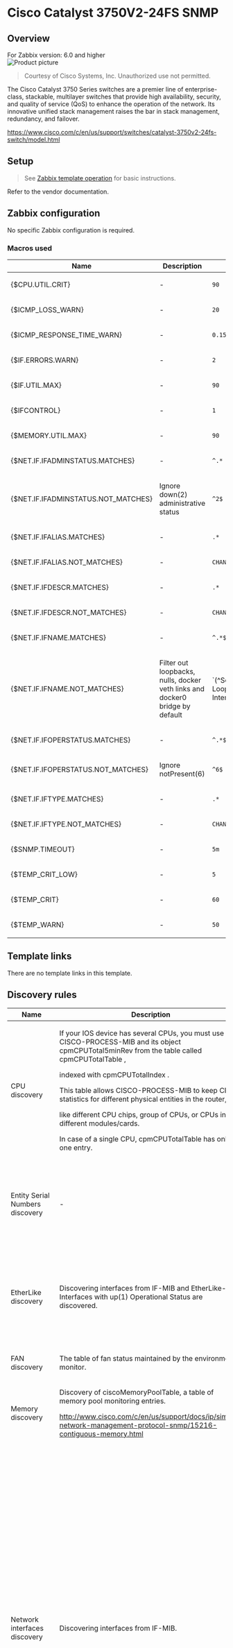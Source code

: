 
# Cisco Catalyst 3750V2-24FS SNMP

## Overview

For Zabbix version: 6.0 and higher  
![Product picture](images/pic.png?raw=true)
> Courtesy of Cisco Systems, Inc. Unauthorized use not permitted.

The Cisco Catalyst 3750 Series switches are a premier line of enterprise-class, stackable, multilayer switches that provide high availability, security, and quality of service (QoS) to enhance the operation of the network. Its innovative unified stack management raises the bar in stack management, redundancy, and failover.

https://www.cisco.com/c/en/us/support/switches/catalyst-3750v2-24fs-switch/model.html

## Setup

> See [Zabbix template operation](https://www.zabbix.com/documentation/6.0/manual/config/templates_out_of_the_box/network_devices) for basic instructions.

Refer to the vendor documentation.

## Zabbix configuration

No specific Zabbix configuration is required.

### Macros used

|Name|Description|Default|
|----|-----------|-------|
|{$CPU.UTIL.CRIT} |<p>-</p> |`90` |
|{$ICMP_LOSS_WARN} |<p>-</p> |`20` |
|{$ICMP_RESPONSE_TIME_WARN} |<p>-</p> |`0.15` |
|{$IF.ERRORS.WARN} |<p>-</p> |`2` |
|{$IF.UTIL.MAX} |<p>-</p> |`90` |
|{$IFCONTROL} |<p>-</p> |`1` |
|{$MEMORY.UTIL.MAX} |<p>-</p> |`90` |
|{$NET.IF.IFADMINSTATUS.MATCHES} |<p>-</p> |`^.*` |
|{$NET.IF.IFADMINSTATUS.NOT_MATCHES} |<p>Ignore down(2) administrative status</p> |`^2$` |
|{$NET.IF.IFALIAS.MATCHES} |<p>-</p> |`.*` |
|{$NET.IF.IFALIAS.NOT_MATCHES} |<p>-</p> |`CHANGE_IF_NEEDED` |
|{$NET.IF.IFDESCR.MATCHES} |<p>-</p> |`.*` |
|{$NET.IF.IFDESCR.NOT_MATCHES} |<p>-</p> |`CHANGE_IF_NEEDED` |
|{$NET.IF.IFNAME.MATCHES} |<p>-</p> |`^.*$` |
|{$NET.IF.IFNAME.NOT_MATCHES} |<p>Filter out loopbacks, nulls, docker veth links and docker0 bridge by default</p> |`(^Software Loopback Interface|^NULL[0-9.]*$|^[Ll]o[0-9.]*$|^[Ss]ystem$|^Nu[0-9.]*$|^veth[0-9a-z]+$|docker[0-9]+|br-[a-z0-9]{12})` |
|{$NET.IF.IFOPERSTATUS.MATCHES} |<p>-</p> |`^.*$` |
|{$NET.IF.IFOPERSTATUS.NOT_MATCHES} |<p>Ignore notPresent(6)</p> |`^6$` |
|{$NET.IF.IFTYPE.MATCHES} |<p>-</p> |`.*` |
|{$NET.IF.IFTYPE.NOT_MATCHES} |<p>-</p> |`CHANGE_IF_NEEDED` |
|{$SNMP.TIMEOUT} |<p>-</p> |`5m` |
|{$TEMP_CRIT_LOW} |<p>-</p> |`5` |
|{$TEMP_CRIT} |<p>-</p> |`60` |
|{$TEMP_WARN} |<p>-</p> |`50` |

## Template links

There are no template links in this template.

## Discovery rules

|Name|Description|Type|Key and additional info|
|----|-----------|----|----|
|CPU discovery |<p>If your IOS device has several CPUs, you must use CISCO-PROCESS-MIB and its object cpmCPUTotal5minRev from the table called cpmCPUTotalTable ,</p><p>indexed with cpmCPUTotalIndex .</p><p>This table allows CISCO-PROCESS-MIB to keep CPU statistics for different physical entities in the router,</p><p>like different CPU chips, group of CPUs, or CPUs in different modules/cards.</p><p>In case of a single CPU, cpmCPUTotalTable has only one entry.</p> |SNMP |cpu.discovery |
|Entity Serial Numbers discovery |<p>-</p> |SNMP |entity_sn.discovery<p>**Filter**:</p>AND <p>- {#ENT_SN} MATCHES_REGEX `.+`</p><p>- {#ENT_CLASS} MATCHES_REGEX `[^3]`</p> |
|EtherLike discovery |<p>Discovering interfaces from IF-MIB and EtherLike-MIB. Interfaces with up(1) Operational Status are discovered.</p> |SNMP |net.if.duplex.discovery<p>**Filter**:</p>AND <p>- {#IFOPERSTATUS} MATCHES_REGEX `1`</p><p>- {#SNMPVALUE} MATCHES_REGEX `(2|3)`</p> |
|FAN discovery |<p>The table of fan status maintained by the environmental monitor.</p> |SNMP |fan.discovery |
|Memory discovery |<p>Discovery of ciscoMemoryPoolTable, a table of memory pool monitoring entries.</p><p>http://www.cisco.com/c/en/us/support/docs/ip/simple-network-management-protocol-snmp/15216-contiguous-memory.html</p> |SNMP |memory.discovery |
|Network interfaces discovery |<p>Discovering interfaces from IF-MIB.</p> |SNMP |net.if.discovery<p>**Filter**:</p>AND <p>- {#IFADMINSTATUS} MATCHES_REGEX `{$NET.IF.IFADMINSTATUS.MATCHES}`</p><p>- {#IFADMINSTATUS} NOT_MATCHES_REGEX `{$NET.IF.IFADMINSTATUS.NOT_MATCHES}`</p><p>- {#IFOPERSTATUS} MATCHES_REGEX `{$NET.IF.IFOPERSTATUS.MATCHES}`</p><p>- {#IFOPERSTATUS} NOT_MATCHES_REGEX `{$NET.IF.IFOPERSTATUS.NOT_MATCHES}`</p><p>- {#IFNAME} MATCHES_REGEX `{$NET.IF.IFNAME.MATCHES}`</p><p>- {#IFNAME} NOT_MATCHES_REGEX `{$NET.IF.IFNAME.NOT_MATCHES}`</p><p>- {#IFDESCR} MATCHES_REGEX `{$NET.IF.IFDESCR.MATCHES}`</p><p>- {#IFDESCR} NOT_MATCHES_REGEX `{$NET.IF.IFDESCR.NOT_MATCHES}`</p><p>- {#IFALIAS} MATCHES_REGEX `{$NET.IF.IFALIAS.MATCHES}`</p><p>- {#IFALIAS} NOT_MATCHES_REGEX `{$NET.IF.IFALIAS.NOT_MATCHES}`</p><p>- {#IFTYPE} MATCHES_REGEX `{$NET.IF.IFTYPE.MATCHES}`</p><p>- {#IFTYPE} NOT_MATCHES_REGEX `{$NET.IF.IFTYPE.NOT_MATCHES}`</p> |
|PSU discovery |<p>The table of power supply status maintained by the environmental monitor card.</p> |SNMP |psu.discovery |
|Temperature discovery |<p>Discovery of ciscoEnvMonTemperatureTable (ciscoEnvMonTemperatureDescr), a table of ambient temperature status</p><p>maintained by the environmental monitor.</p> |SNMP |temperature.discovery |

## Items collected

|Group|Name|Description|Type|Key and additional info|
|-----|----|-----------|----|---------------------|
|CPU |#{#SNMPINDEX}: CPU utilization |<p>MIB: CISCO-PROCESS-MIB</p><p>Object name: cpmCPUTotal5minRev</p><p>The cpmCPUTotal5minRev MIB object provides a more accurate view of the performance of the router over time than the MIB objects cpmCPUTotal1minRev and cpmCPUTotal5secRev . These MIB objects are not accurate because they look at CPU at one minute and five second intervals, respectively. These MIBs enable you to monitor the trends and plan the capacity of your network. The recommended baseline rising threshold for cpmCPUTotal5minRev is 90 percent. Depending on the platform, some routers that run at 90 percent, for example, 2500s, can exhibit performance degradation versus a high-end router, for example, the 7500 series, which can operate fine.</p><p>Reference: http://www.cisco.com/c/en/us/support/docs/ip/simple-network-management-protocol-snmp/15215-collect-cpu-util-snmp.html</p> |SNMP |system.cpu.util[{#SNMPINDEX}] |
|Fans |{#SNMPVALUE}: Fan status |<p>MIB: CISCO-ENVMON-MIB</p><p>Object name: ciscoEnvMonFanState</p> |SNMP |sensor.fan.status[{#SNMPINDEX}] |
|General |SNMP traps (fallback) |<p>Item is used to collect all SNMP traps unmatched by other snmptrap items</p> |SNMP_TRAP |snmptrap.fallback |
|General |System contact details |<p>MIB: SNMPv2-MIB</p><p>The textual identification of the contact person for this managed node, together with information on how to contact this person.  If no contact information is known, the value is the zero-length string.</p> |SNMP |system.contact<p>**Preprocessing**:</p><p>- DISCARD_UNCHANGED_HEARTBEAT: `1d`</p> |
|General |System description |<p>MIB: SNMPv2-MIB</p><p>A textual description of the entity. This value should</p><p>include the full name and version identification of the system's hardware type, software operating-system, and</p><p>networking software.</p> |SNMP |system.descr<p>**Preprocessing**:</p><p>- DISCARD_UNCHANGED_HEARTBEAT: `1d`</p> |
|General |System location |<p>MIB: SNMPv2-MIB</p><p>The physical location of this node (e.g., `telephone closet, 3rd floor').  If the location is unknown, the value is the zero-length string.</p> |SNMP |system.location<p>**Preprocessing**:</p><p>- DISCARD_UNCHANGED_HEARTBEAT: `1h`</p> |
|General |System name |<p>MIB: SNMPv2-MIB</p><p>An administratively-assigned name for this managed node.By convention, this is the node's fully-qualified domain name.  If the name is unknown, the value is the zero-length string.</p> |SNMP |system.name<p>**Preprocessing**:</p><p>- DISCARD_UNCHANGED_HEARTBEAT: `1h`</p> |
|General |System object ID |<p>MIB: SNMPv2-MIB</p><p>The vendor's authoritative identification of the network management subsystem contained in the entity.  This value is allocated within the SMI enterprises subtree (1.3.6.1.4.1) and provides an easy and unambiguous means for determining`what kind of box' is being managed.  For example, if vendor`Flintstones, Inc.' was assigned the subtree1.3.6.1.4.1.4242, it could assign the identifier 1.3.6.1.4.1.4242.1.1 to its `Fred Router'.</p> |SNMP |system.objectid<p>**Preprocessing**:</p><p>- DISCARD_UNCHANGED_HEARTBEAT: `1h`</p> |
|Inventory |Hardware model name |<p>MIB: ENTITY-MIB</p> |SNMP |system.hw.model<p>**Preprocessing**:</p><p>- DISCARD_UNCHANGED_HEARTBEAT: `1d`</p> |
|Inventory |Hardware serial number |<p>MIB: ENTITY-MIB</p> |SNMP |system.hw.serialnumber<p>**Preprocessing**:</p><p>- DISCARD_UNCHANGED_HEARTBEAT: `1d`</p> |
|Inventory |Operating system |<p>MIB: SNMPv2-MIB</p> |SNMP |system.sw.os<p>**Preprocessing**:</p><p>- REGEX: `Version (.+), RELEASE`: `\1`</p><p>- DISCARD_UNCHANGED_HEARTBEAT: `1d`</p> |
|Inventory |{#ENT_NAME}: Hardware serial number |<p>MIB: ENTITY-MIB</p><p>Object name: entPhysicalSerialNum</p> |SNMP |system.hw.serialnumber[{#SNMPINDEX}]<p>**Preprocessing**:</p><p>- DISCARD_UNCHANGED_HEARTBEAT: `1d`</p> |
|Memory |{#SNMPVALUE}: Free memory |<p>MIB: CISCO-MEMORY-POOL-MIB</p><p>Object name: ciscoMemoryPoolFree</p><p>Indicates the number of bytes from the memory pool that are currently unused on the managed device. Note that the sum of ciscoMemoryPoolUsed and ciscoMemoryPoolFree is the total amount of memory in the pool</p><p>Reference: http://www.cisco.com/c/en/us/support/docs/ip/simple-network-management-protocol-snmp/15216-contiguous-memory.html</p> |SNMP |vm.memory.free[{#SNMPINDEX}] |
|Memory |{#SNMPVALUE}: Used memory |<p>MIB: CISCO-MEMORY-POOL-MIB</p><p>Object name: ciscoMemoryPoolUsed</p><p>Indicates the number of bytes from the memory pool that are currently in use by applications on the managed device.</p><p>Reference: http://www.cisco.com/c/en/us/support/docs/ip/simple-network-management-protocol-snmp/15216-contiguous-memory.html</p> |SNMP |vm.memory.used[{#SNMPINDEX}] |
|Memory |{#SNMPVALUE}: Memory utilization |<p>Memory utilization in %</p> |CALCULATED |vm.memory.util[{#SNMPINDEX}]<p>**Expression**:</p>`last(//vm.memory.used[{#SNMPINDEX}])/(last(//vm.memory.free[{#SNMPINDEX}])+last(//vm.memory.used[{#SNMPINDEX}]))*100` |
|Network interfaces |Interface {#IFNAME}({#IFALIAS}): Inbound packets discarded |<p>MIB: IF-MIB</p><p>The number of inbound packets which were chosen to be discarded</p><p>even though no errors had been detected to prevent their being deliverable to a higher-layer protocol.</p><p>One possible reason for discarding such a packet could be to free up buffer space.</p><p>Discontinuities in the value of this counter can occur at re-initialization of the management system,</p><p>and at other times as indicated by the value of ifCounterDiscontinuityTime.</p> |SNMP |net.if.in.discards[{#SNMPINDEX}]<p>**Preprocessing**:</p><p>- CHANGE_PER_SECOND: ``</p> |
|Network interfaces |Interface {#IFNAME}({#IFALIAS}): Inbound packets with errors |<p>MIB: IF-MIB</p><p>For packet-oriented interfaces, the number of inbound packets that contained errors preventing them from being deliverable to a higher-layer protocol.  For character-oriented or fixed-length interfaces, the number of inbound transmission units that contained errors preventing them from being deliverable to a higher-layer protocol. Discontinuities in the value of this counter can occur at re-initialization of the management system, and at other times as indicated by the value of ifCounterDiscontinuityTime.</p> |SNMP |net.if.in.errors[{#SNMPINDEX}]<p>**Preprocessing**:</p><p>- CHANGE_PER_SECOND: ``</p> |
|Network interfaces |Interface {#IFNAME}({#IFALIAS}): Bits received |<p>MIB: IF-MIB</p><p>The total number of octets received on the interface, including framing characters. This object is a 64-bit version of ifInOctets. Discontinuities in the value of this counter can occur at re-initialization of the management system, and at other times as indicated by the value of ifCounterDiscontinuityTime.</p> |SNMP |net.if.in[{#SNMPINDEX}]<p>**Preprocessing**:</p><p>- CHANGE_PER_SECOND: ``</p><p>- MULTIPLIER: `8`</p> |
|Network interfaces |Interface {#IFNAME}({#IFALIAS}): Outbound packets discarded |<p>MIB: IF-MIB</p><p>The number of outbound packets which were chosen to be discarded</p><p>even though no errors had been detected to prevent their being deliverable to a higher-layer protocol.</p><p>One possible reason for discarding such a packet could be to free up buffer space.</p><p>Discontinuities in the value of this counter can occur at re-initialization of the management system,</p><p>and at other times as indicated by the value of ifCounterDiscontinuityTime.</p> |SNMP |net.if.out.discards[{#SNMPINDEX}]<p>**Preprocessing**:</p><p>- CHANGE_PER_SECOND: ``</p> |
|Network interfaces |Interface {#IFNAME}({#IFALIAS}): Outbound packets with errors |<p>MIB: IF-MIB</p><p>For packet-oriented interfaces, the number of outbound packets that contained errors preventing them from being deliverable to a higher-layer protocol.  For character-oriented or fixed-length interfaces, the number of outbound transmission units that contained errors preventing them from being deliverable to a higher-layer protocol. Discontinuities in the value of this counter can occur at re-initialization of the management system, and at other times as indicated by the value of ifCounterDiscontinuityTime.</p> |SNMP |net.if.out.errors[{#SNMPINDEX}]<p>**Preprocessing**:</p><p>- CHANGE_PER_SECOND: ``</p> |
|Network interfaces |Interface {#IFNAME}({#IFALIAS}): Bits sent |<p>MIB: IF-MIB</p><p>The total number of octets transmitted out of the interface, including framing characters. This object is a 64-bit version of ifOutOctets.Discontinuities in the value of this counter can occur at re-initialization of the management system, and at other times as indicated by the value of ifCounterDiscontinuityTime.</p> |SNMP |net.if.out[{#SNMPINDEX}]<p>**Preprocessing**:</p><p>- CHANGE_PER_SECOND: ``</p><p>- MULTIPLIER: `8`</p> |
|Network interfaces |Interface {#IFNAME}({#IFALIAS}): Speed |<p>MIB: IF-MIB</p><p>An estimate of the interface's current bandwidth in units of 1,000,000 bits per second. If this object reports a value of `n' then the speed of the interface is somewhere in the range of `n-500,000' to`n+499,999'.  For interfaces which do not vary in bandwidth or for those where no accurate estimation can be made, this object should contain the nominal bandwidth. For a sub-layer which has no concept of bandwidth, this object should be zero.</p> |SNMP |net.if.speed[{#SNMPINDEX}]<p>**Preprocessing**:</p><p>- MULTIPLIER: `1000000`</p><p>- DISCARD_UNCHANGED_HEARTBEAT: `1h`</p> |
|Network interfaces |Interface {#IFNAME}({#IFALIAS}): Operational status |<p>MIB: IF-MIB</p><p>The current operational state of the interface.</p><p>- The testing(3) state indicates that no operational packet scan be passed</p><p>- If ifAdminStatus is down(2) then ifOperStatus should be down(2)</p><p>- If ifAdminStatus is changed to up(1) then ifOperStatus should change to up(1) if the interface is ready to transmit and receive network traffic</p><p>- It should change todormant(5) if the interface is waiting for external actions (such as a serial line waiting for an incoming connection)</p><p>- It should remain in the down(2) state if and only if there is a fault that prevents it from going to the up(1) state</p><p>- It should remain in the notPresent(6) state if the interface has missing(typically, hardware) components.</p> |SNMP |net.if.status[{#SNMPINDEX}]<p>**Preprocessing**:</p><p>- DISCARD_UNCHANGED_HEARTBEAT: `6h`</p> |
|Network interfaces |Interface {#IFNAME}({#IFALIAS}): Interface type |<p>MIB: IF-MIB</p><p>The type of interface.</p><p>Additional values for ifType are assigned by the Internet Assigned Numbers Authority (IANA),</p><p>through updating the syntax of the IANAifType textual convention.</p> |SNMP |net.if.type[{#SNMPINDEX}]<p>**Preprocessing**:</p><p>- DISCARD_UNCHANGED_HEARTBEAT: `6h`</p> |
|Network interfaces |Interface {#IFNAME}({#IFALIAS}): Duplex status |<p>MIB: EtherLike-MIB</p><p>Object name: dot3StatsDuplexStatus</p><p>The current mode of operation of the MAC</p><p>entity.  'unknown' indicates that the current</p><p>duplex mode could not be determined.</p><p>Management control of the duplex mode is</p><p>accomplished through the MAU MIB.  When</p><p>an interface does not support autonegotiation,</p><p>or when autonegotiation is not enabled, the</p><p>duplex mode is controlled using</p><p>ifMauDefaultType.  When autonegotiation is</p><p>supported and enabled, duplex mode is controlled</p><p>using ifMauAutoNegAdvertisedBits.  In either</p><p>case, the currently operating duplex mode is</p><p>reflected both in this object and in ifMauType.</p><p>Note that this object provides redundant</p><p>information with ifMauType.  Normally, redundant</p><p>objects are discouraged.  However, in this</p><p>instance, it allows a management application to</p><p>determine the duplex status of an interface</p><p>without having to know every possible value of</p><p>ifMauType.  This was felt to be sufficiently</p><p>valuable to justify the redundancy.</p><p>Reference: [IEEE 802.3 Std.], 30.3.1.1.32,aDuplexStatus.</p> |SNMP |net.if.duplex[{#SNMPINDEX}] |
|Power supply |{#SNMPVALUE}: Power supply status |<p>MIB: CISCO-ENVMON-MIB</p><p>Object name: ciscoEnvMonSupplyState</p> |SNMP |sensor.psu.status[{#SNMPINDEX}] |
|Status |ICMP ping | |SIMPLE |icmpping |
|Status |ICMP loss | |SIMPLE |icmppingloss |
|Status |ICMP response time | |SIMPLE |icmppingsec |
|Status |Uptime |<p>MIB: SNMPv2-MIB</p><p>The time (in hundredths of a second) since the network management portion of the system was last re-initialized.</p> |SNMP |system.uptime<p>**Preprocessing**:</p><p>- MULTIPLIER: `0.01`</p> |
|Status |SNMP agent availability | |INTERNAL |zabbix[host,snmp,available] |
|Temperature |{#SNMPVALUE}: Temperature status |<p>MIB: CISCO-ENVMON-MIB</p><p>Object name: ciscoEnvMonTemperatureState</p><p>The current state of the test point being instrumented.</p> |SNMP |sensor.temp.status[{#SNMPINDEX}] |
|Temperature |{#SNMPVALUE}: Temperature |<p>MIB: CISCO-ENVMON-MIB</p><p>Object name: ciscoEnvMonTemperatureValue</p><p>The current measurement of the test point being instrumented.</p> |SNMP |sensor.temp.value[{#SNMPINDEX}] |

## Triggers

|Name|Description|Expression|Severity|Dependencies and additional info|
|----|-----------|----|----|----|
|#{#SNMPINDEX}: High CPU utilization (over {$CPU.UTIL.CRIT}% for 5m) |<p>CPU utilization is too high. The system might be slow to respond.</p> |`min(/Cisco Catalyst 3750V2-24FS SNMP/system.cpu.util[{#SNMPINDEX}],5m)>{$CPU.UTIL.CRIT}` |WARNING | |
|{#SNMPVALUE}: Fan is in critical state |<p>Please check the fan unit</p> |`last(/Cisco Catalyst 3750V2-24FS SNMP/sensor.fan.status[{#SNMPINDEX}])=3 or last(/Cisco Catalyst 3750V2-24FS SNMP/sensor.fan.status[{#SNMPINDEX}])=4` |AVERAGE | |
|{#SNMPVALUE}: Fan is in warning state |<p>Please check the fan unit</p> |`last(/Cisco Catalyst 3750V2-24FS SNMP/sensor.fan.status[{#SNMPINDEX}])=2` |WARNING |<p>**Depends on**:</p><p>- {#SNMPVALUE}: Fan is in critical state</p> |
|System name has changed (new name: {ITEM.VALUE}) |<p>System name has changed. Ack to close.</p> |`last(/Cisco Catalyst 3750V2-24FS SNMP/system.name,#1)<>last(/Cisco Catalyst 3750V2-24FS SNMP/system.name,#2) and length(last(/Cisco Catalyst 3750V2-24FS SNMP/system.name))>0` |INFO |<p>Manual close: YES</p> |
|Device has been replaced (new serial number received) |<p>Device serial number has changed. Ack to close</p> |`last(/Cisco Catalyst 3750V2-24FS SNMP/system.hw.serialnumber,#1)<>last(/Cisco Catalyst 3750V2-24FS SNMP/system.hw.serialnumber,#2) and length(last(/Cisco Catalyst 3750V2-24FS SNMP/system.hw.serialnumber))>0` |INFO |<p>Manual close: YES</p> |
|Operating system description has changed |<p>Operating system description has changed. Possible reasons that system has been updated or replaced. Ack to close.</p> |`last(/Cisco Catalyst 3750V2-24FS SNMP/system.sw.os,#1)<>last(/Cisco Catalyst 3750V2-24FS SNMP/system.sw.os,#2) and length(last(/Cisco Catalyst 3750V2-24FS SNMP/system.sw.os))>0` |INFO |<p>Manual close: YES</p><p>**Depends on**:</p><p>- System name has changed (new name: {ITEM.VALUE})</p> |
|{#ENT_NAME}: Device has been replaced (new serial number received) |<p>Device serial number has changed. Ack to close</p> |`last(/Cisco Catalyst 3750V2-24FS SNMP/system.hw.serialnumber[{#SNMPINDEX}],#1)<>last(/Cisco Catalyst 3750V2-24FS SNMP/system.hw.serialnumber[{#SNMPINDEX}],#2) and length(last(/Cisco Catalyst 3750V2-24FS SNMP/system.hw.serialnumber[{#SNMPINDEX}]))>0` |INFO | |
|{#SNMPVALUE}: High memory utilization ( >{$MEMORY.UTIL.MAX}% for 5m) |<p>The system is running out of free memory.</p> |`min(/Cisco Catalyst 3750V2-24FS SNMP/vm.memory.util[{#SNMPINDEX}],5m)>{$MEMORY.UTIL.MAX}` |AVERAGE | |
|Interface {#IFNAME}({#IFALIAS}): High input error rate ( > {$IF.ERRORS.WARN:"{#IFNAME}"} for 5m) |<p>Recovers when below 80% of {$IF.ERRORS.WARN:"{#IFNAME}"} threshold</p> |`min(/Cisco Catalyst 3750V2-24FS SNMP/net.if.in.errors[{#SNMPINDEX}],5m)>{$IF.ERRORS.WARN:"{#IFNAME}"}`<p>Recovery expression:</p>`max(/Cisco Catalyst 3750V2-24FS SNMP/net.if.in.errors[{#SNMPINDEX}],5m)<{$IF.ERRORS.WARN:"{#IFNAME}"}*0.8` |WARNING |<p>**Depends on**:</p><p>- Interface {#IFNAME}({#IFALIAS}): Link down</p> |
|Interface {#IFNAME}({#IFALIAS}): High inbound bandwidth usage ( > {$IF.UTIL.MAX:"{#IFNAME}"}% ) |<p>The network interface utilization is close to its estimated maximum bandwidth.</p> |`(avg(/Cisco Catalyst 3750V2-24FS SNMP/net.if.in[{#SNMPINDEX}],15m)>({$IF.UTIL.MAX:"{#IFNAME}"}/100)*last(/Cisco Catalyst 3750V2-24FS SNMP/net.if.speed[{#SNMPINDEX}])) and last(/Cisco Catalyst 3750V2-24FS SNMP/net.if.speed[{#SNMPINDEX}])>0 `<p>Recovery expression:</p>`avg(/Cisco Catalyst 3750V2-24FS SNMP/net.if.in[{#SNMPINDEX}],15m)<(({$IF.UTIL.MAX:"{#IFNAME}"}-3)/100)*last(/Cisco Catalyst 3750V2-24FS SNMP/net.if.speed[{#SNMPINDEX}])` |WARNING |<p>**Depends on**:</p><p>- Interface {#IFNAME}({#IFALIAS}): Link down</p> |
|Interface {#IFNAME}({#IFALIAS}): High output error rate ( > {$IF.ERRORS.WARN:"{#IFNAME}"} for 5m) |<p>Recovers when below 80% of {$IF.ERRORS.WARN:"{#IFNAME}"} threshold</p> |`min(/Cisco Catalyst 3750V2-24FS SNMP/net.if.out.errors[{#SNMPINDEX}],5m)>{$IF.ERRORS.WARN:"{#IFNAME}"}`<p>Recovery expression:</p>`max(/Cisco Catalyst 3750V2-24FS SNMP/net.if.out.errors[{#SNMPINDEX}],5m)<{$IF.ERRORS.WARN:"{#IFNAME}"}*0.8` |WARNING |<p>**Depends on**:</p><p>- Interface {#IFNAME}({#IFALIAS}): Link down</p> |
|Interface {#IFNAME}({#IFALIAS}): High outbound bandwidth usage ( > {$IF.UTIL.MAX:"{#IFNAME}"}% ) |<p>The network interface utilization is close to its estimated maximum bandwidth.</p> |`(avg(/Cisco Catalyst 3750V2-24FS SNMP/net.if.out[{#SNMPINDEX}],15m)>({$IF.UTIL.MAX:"{#IFNAME}"}/100)*last(/Cisco Catalyst 3750V2-24FS SNMP/net.if.speed[{#SNMPINDEX}])) and last(/Cisco Catalyst 3750V2-24FS SNMP/net.if.speed[{#SNMPINDEX}])>0 `<p>Recovery expression:</p>`avg(/Cisco Catalyst 3750V2-24FS SNMP/net.if.out[{#SNMPINDEX}],15m)<(({$IF.UTIL.MAX:"{#IFNAME}"}-3)/100)*last(/Cisco Catalyst 3750V2-24FS SNMP/net.if.speed[{#SNMPINDEX}])` |WARNING |<p>**Depends on**:</p><p>- Interface {#IFNAME}({#IFALIAS}): Link down</p> |
|Interface {#IFNAME}({#IFALIAS}): Ethernet has changed to lower speed than it was before |<p>This Ethernet connection has transitioned down from its known maximum speed. This might be a sign of autonegotiation issues. Ack to close.</p> |`change(/Cisco Catalyst 3750V2-24FS SNMP/net.if.speed[{#SNMPINDEX}])<0 and last(/Cisco Catalyst 3750V2-24FS SNMP/net.if.speed[{#SNMPINDEX}])>0 and ( last(/Cisco Catalyst 3750V2-24FS SNMP/net.if.type[{#SNMPINDEX}])=6 or last(/Cisco Catalyst 3750V2-24FS SNMP/net.if.type[{#SNMPINDEX}])=7 or last(/Cisco Catalyst 3750V2-24FS SNMP/net.if.type[{#SNMPINDEX}])=11 or last(/Cisco Catalyst 3750V2-24FS SNMP/net.if.type[{#SNMPINDEX}])=62 or last(/Cisco Catalyst 3750V2-24FS SNMP/net.if.type[{#SNMPINDEX}])=69 or last(/Cisco Catalyst 3750V2-24FS SNMP/net.if.type[{#SNMPINDEX}])=117 ) and (last(/Cisco Catalyst 3750V2-24FS SNMP/net.if.status[{#SNMPINDEX}])<>2) `<p>Recovery expression:</p>`(change(/Cisco Catalyst 3750V2-24FS SNMP/net.if.speed[{#SNMPINDEX}])>0 and last(/Cisco Catalyst 3750V2-24FS SNMP/net.if.speed[{#SNMPINDEX}],#2)>0) or (last(/Cisco Catalyst 3750V2-24FS SNMP/net.if.status[{#SNMPINDEX}])=2) ` |INFO |<p>**Depends on**:</p><p>- Interface {#IFNAME}({#IFALIAS}): Link down</p> |
|Interface {#IFNAME}({#IFALIAS}): Link down |<p>This trigger expression works as follows:</p><p>1. Can be triggered if operations status is down.</p><p>2. {$IFCONTROL:"{#IFNAME}"}=1 - user can redefine Context macro to value - 0. That marks this interface as not important. No new trigger will be fired if this interface is down.</p> |`{$IFCONTROL:"{#IFNAME}"}=1 and (last(/Cisco Catalyst 3750V2-24FS SNMP/net.if.status[{#SNMPINDEX}])=2)` |AVERAGE | |
|Interface {#IFNAME}({#IFALIAS}): In half-duplex mode |<p>Please check autonegotiation settings and cabling</p> |`last(/Cisco Catalyst 3750V2-24FS SNMP/net.if.duplex[{#SNMPINDEX}])=2` |WARNING | |
|{#SNMPVALUE}: Power supply is in critical state |<p>Please check the power supply unit for errors</p> |`last(/Cisco Catalyst 3750V2-24FS SNMP/sensor.psu.status[{#SNMPINDEX}])=3 or last(/Cisco Catalyst 3750V2-24FS SNMP/sensor.psu.status[{#SNMPINDEX}])=4` |AVERAGE | |
|{#SNMPVALUE}: Power supply is in warning state |<p>Please check the power supply unit for errors</p> |`last(/Cisco Catalyst 3750V2-24FS SNMP/sensor.psu.status[{#SNMPINDEX}])=2` |WARNING |<p>**Depends on**:</p><p>- {#SNMPVALUE}: Power supply is in critical state</p> |
|Unavailable by ICMP ping |<p>Last three attempts returned timeout.  Please check device connectivity.</p> |`max(/Cisco Catalyst 3750V2-24FS SNMP/icmpping,#3)=0` |HIGH | |
|High ICMP ping loss |<p>-</p> |`min(/Cisco Catalyst 3750V2-24FS SNMP/icmppingloss,5m)>{$ICMP_LOSS_WARN} and min(/Cisco Catalyst 3750V2-24FS SNMP/icmppingloss,5m)<100` |WARNING |<p>**Depends on**:</p><p>- Unavailable by ICMP ping</p> |
|High ICMP ping response time |<p>-</p> |`avg(/Cisco Catalyst 3750V2-24FS SNMP/icmppingsec,5m)>{$ICMP_RESPONSE_TIME_WARN}` |WARNING |<p>**Depends on**:</p><p>- High ICMP ping loss</p><p>- Unavailable by ICMP ping</p> |
|{HOST.NAME} has been restarted (uptime < 10m) |<p>Uptime is less than 10 minutes</p> |`last(/Cisco Catalyst 3750V2-24FS SNMP/system.uptime)<10m` |WARNING |<p>Manual close: YES</p> |
|No SNMP data collection |<p>SNMP is not available for polling. Please check device connectivity and SNMP settings.</p> |`max(/Cisco Catalyst 3750V2-24FS SNMP/zabbix[host,snmp,available],{$SNMP.TIMEOUT})=0` |WARNING | |
|{#SNMPVALUE}: Temperature is in critical state |<p>This trigger uses temperature sensor state</p> |`last(/Cisco Catalyst 3750V2-24FS SNMP/sensor.temp.status[{#SNMPINDEX}])=3 or last(/Cisco Catalyst 3750V2-24FS SNMP/sensor.temp.status[{#SNMPINDEX}])=4` |HIGH | |
|{#SNMPVALUE}: Temperature is in warning state |<p>This trigger uses temperature sensor state</p> |`last(/Cisco Catalyst 3750V2-24FS SNMP/sensor.temp.status[{#SNMPINDEX}])=2` |WARNING |<p>**Depends on**:</p><p>- {#SNMPVALUE}: Temperature is in critical state</p> |
|{#SNMPVALUE}: Temperature is above critical threshold: >{$TEMP_CRIT:"{#SNMPVALUE}"} |<p>This trigger uses temperature sensor values as well as temperature sensor status if available</p> |`avg(/Cisco Catalyst 3750V2-24FS SNMP/sensor.temp.value[{#SNMPINDEX}],5m)>{$TEMP_CRIT:"{#SNMPVALUE}"}`<p>Recovery expression:</p>`max(/Cisco Catalyst 3750V2-24FS SNMP/sensor.temp.value[{#SNMPINDEX}],5m)<{$TEMP_CRIT:"{#SNMPVALUE}"}-3` |HIGH | |
|{#SNMPVALUE}: Temperature is above warning threshold: >{$TEMP_WARN:"{#SNMPVALUE}"} |<p>This trigger uses temperature sensor values as well as temperature sensor status if available</p> |`avg(/Cisco Catalyst 3750V2-24FS SNMP/sensor.temp.value[{#SNMPINDEX}],5m)>{$TEMP_WARN:"{#SNMPVALUE}"}`<p>Recovery expression:</p>`max(/Cisco Catalyst 3750V2-24FS SNMP/sensor.temp.value[{#SNMPINDEX}],5m)<{$TEMP_WARN:"{#SNMPVALUE}"}-3` |WARNING |<p>**Depends on**:</p><p>- {#SNMPVALUE}: Temperature is above critical threshold: >{$TEMP_CRIT:"{#SNMPVALUE}"}</p> |
|{#SNMPVALUE}: Temperature is too low: <{$TEMP_CRIT_LOW:"{#SNMPVALUE}"} |<p>-</p> |`avg(/Cisco Catalyst 3750V2-24FS SNMP/sensor.temp.value[{#SNMPINDEX}],5m)<{$TEMP_CRIT_LOW:"{#SNMPVALUE}"}`<p>Recovery expression:</p>`min(/Cisco Catalyst 3750V2-24FS SNMP/sensor.temp.value[{#SNMPINDEX}],5m)>{$TEMP_CRIT_LOW:"{#SNMPVALUE}"}+3` |AVERAGE | |

## Feedback

Please report any issues with the template at https://support.zabbix.com

You can also provide feedback, discuss the template or ask for help with it at [ZABBIX forums](https://www.zabbix.com/forum/zabbix-suggestions-and-feedback/418396-discussion-thread-for-official-zabbix-templates-for-cisco).


